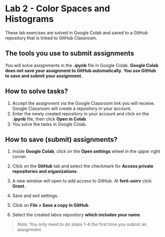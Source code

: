 # Lab 2 - Color Spaces and Histograms

These lab exercises are solved in Google Colab and saved to a GitHub repository that is linked to GitHub Classroom.

## The tools you use to submit assignments

You will solve assignments in the **.ipynb** file in Google Colab. **Google Colab does not save your assignment to GitHub automatically.** **You use GitHub to save and submit your assignment.** 

## How to solve tasks?

1. Accept the assignment via the Google Classroom link you will receive. Google Classroom will create a repository in your account.
2. Enter the newly created repository in your account and click on the **.ipynb** file, then click **Open in Colab**.
3. You solve the tasks in Google Colab.

## How to save (submit) assignments?

1. Inside **Google Colab**, click on the **Open settings** wheel in the upper right corner.
2. Click on the **GitHub** tab and select the checkmark for **Access private repositories and organizations**.
3. A new window will open to add access to GitHub. At **ferit-osirv** click **Grant**.
4. Save and exit settings.


5. Click on **File > Save a copy in GitHub**.
6. Select the created labos repository **which includes your name**.

> *Note:* You only need to do steps 1-4 the first time you submit an assignment.